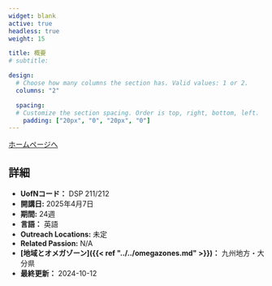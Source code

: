```yaml
---
widget: blank
active: true
headless: true
weight: 15

title: 概要
# subtitle:

design:
  # Choose how many columns the section has. Valid values: 1 or 2.
  columns: "2"

  spacing:
  # Customize the section spacing. Order is top, right, bottom, left.
    padding: ["20px", "0", "20px", "0"]
---
```


[ホームページへ](https://www.ywamoita.org/)

## 詳細

* **UofNコード：** DSP 211/212
* **開講日:** 2025年4月7日
* **期間:** 24週
* **言語：** 英語
* **Outreach Locations:** 未定
* **Related Passion:** N/A
* **[地域とオメガゾーン]({{< ref "../../omegazones.md" >}})：** 九州地方・大分県
* **最終更新：** 2024-10-12
